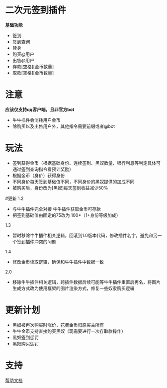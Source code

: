 
# 二次元签到插件

**基础功能**
 - 签到
 - 签到查询
 - 赎身
 - 购买@用户
 - 出售@用户
 - 存款[空格][金币数量]
 - 取款[空格][金币数量]

# 注意
**应该仅支持qq客户端，且非官方bot**
- 牛牛插件会消耗用户金币
- 除购买以及出售用户外，其他指令需要前缀或者@bot
# 玩法
- 签到获得金币（根据基础身份、连续签到、黑奴数量、银行利息等判定具体可通过签到查询指令看预计奖励）
- 根据金币（身价）获得身份
- 不同身价每天签到基础值不同，不同身价的黑奴提供的加成不同
- 被购买后，身份改为[黑奴]每天签到收益减少50%

#更新
1.2
- 与牛牛插件完全对接 牛牛插件获取金币可存款
- 把签到基础值由固定的75改为 100*（1+身份等级加成）

  
1.3
- 暂时移除牛牛插件相关逻辑，回滚到1.0版本代码，修改插件名字，避免和另一个签到插件冲突的问题

1.4
- 修改金币读取逻辑，确保和牛牛插件中数据一致

2.0
- 移除牛牛插件相关逻辑，跨插件数据后续可能等牛牛插件重置后再名，将图片生成方式改为使用框架的图片渲染方式，修复一些奴隶购买逻辑
# 更新计划
- 黑奴被再次购买时涨价，花费金币归原买主所有
- 牛牛金币支持直接购买黑奴（现需要进行一次存取款操作）
- 黑奴签到惩罚
- 黑奴购买惩罚


# 支持

[帮助文档](https://astrbot.app)

